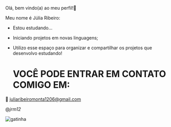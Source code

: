 Olá, bem vindo(a) ao meu perfil!👋

Meu nome é Júlia Ribeiro:

- Estou estudando...
- Iniciando projetos em novas linguagens;
- Utilizo esse espaço para organizar e compartilhar os projetos que desenvolvo estudando!

  # VOCÊ PODE ENTRAR EM CONTATO COMIGO EM:
  
📧 juliaribeiromonta1206@gmail.com

@_jrm12_


![gatinha](https://media.tenor.com/eDYrIXjA6k8AAAAi/cat-dog.gif)
